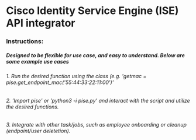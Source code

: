 # Cisco Identity Service Engine (ISE) API integrator

### Instructions:
##### Designed to be flexible for use case, and easy to understand. Below are some example use cases
###### 1. Run the desired function using the class (e.g. 'getmac = pise.get_endpoint_mac('55:44:33:22:11:00')'
###### 2. 'Import pise' or 'python3 -i pise.py' and interact with the script and utilize the desired functions.
###### 3. Integrate with other task/jobs, such as employee onboarding or cleanup (endpoint/user deletetion).
